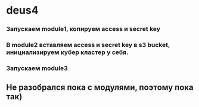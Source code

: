 # deus4

### Запускаем module1, копируем access и secret key

### В module2 вставляем access и secret key в s3 bucket, инициализируем кубер кластер у себя.

### Запускаем module3

## Не разобрался пока с модулями, поэтому пока так)
